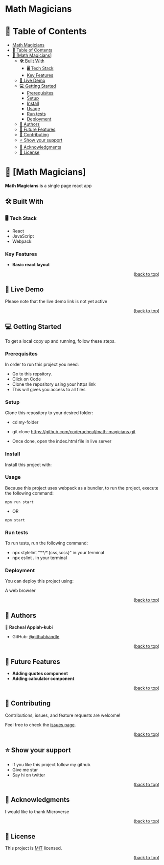 # Math Magicians
# 📗 Table of Contents

- [Math Magicians](#math-magicians)
- [📗 Table of Contents](#-table-of-contents)
- [📖 \[Math Magicians\] ](#-math-magicians-)
  - [🛠 Built With ](#-built-with-)
    - [🖥️ Tech Stack ](#️-tech-stack-)
    - [Key Features ](#key-features-)
  - [🚀 Live Demo ](#-live-demo-)
  - [💻 Getting Started ](#-getting-started-)
    - [Prerequisites](#prerequisites)
    - [Setup](#setup)
    - [Install](#install)
    - [Usage](#usage)
    - [Run tests](#run-tests)
    - [Deployment](#deployment)
  - [👥 Authors ](#-authors-)
  - [🔭 Future Features ](#-future-features-)
  - [🤝 Contributing ](#-contributing-)
  - [⭐️ Show your support ](#️-show-your-support-)
  - [🙏 Acknowledgments ](#-acknowledgments-)
  - [📝 License ](#-license-)


# 📖 [Math Magicians] <a name="about-project"></a>


**Math Magicians** is a single page react app

## 🛠 Built With <a name="HTML"></a>

### 🖥️ Tech Stack <a name="CSS"></a>

- React
- JavaScript
- Webpack


### Key Features <a name="Mobile Version of Portfolio"></a>

- **Basic react layout**


<p align="right">(<a href="#readme-top">back to top</a>)</p>


## 🚀 Live Demo <a name="live-demo"></a>


<!-- - [Live Demo Link]() -->

Please note that the live demo link is not yet active

<p align="right">(<a href="#readme-top">back to top</a>)</p>


## 💻 Getting Started <a name="getting-started"></a>

To get a local copy up and running, follow these steps.

### Prerequisites

In order to run this project you need:

- Go to this repsitory.
- Click on Code
- Clone the repository using your https link
- This will gives you access to all files



### Setup

Clone this repository to your desired folder:

 - cd my-folder

 - git clone https://github.com/coderacheal/math-magicians.git

 - Once done, open the index.html file in live server



### Install

Install this project with:

 

### Usage

Because this project uses webpack as a bundler, to run the project, execute the following command:

  <code>npm run start</code> 
- OR
  
<code>npm start</code> 




### Run tests

To run tests, run the following command:

 - npx stylelint "**/*.{css,scss}" in your terminal
 - npx eslint . in your terminal



### Deployment

You can deploy this project using:

A web browser

<p align="right">(<a href="#readme-top">back to top</a>)</p>



## 👥 Authors <a name="authors"></a>



👤 **Racheal Appiah-kubi**

- GitHub: [@githubhandle](https://github.com/coderacheal)



<p align="right">(<a href="#readme-top">back to top</a>)</p>



## 🔭 Future Features <a name="future-features"></a>

- **Adding quotes component**
- **Adding calculator component**


<p align="right">(<a href="#readme-top">back to top</a>)</p>



## 🤝 Contributing <a name="contributing"></a>

Contributions, issues, and feature requests are welcome!

Feel free to check the [issues page](../../issues/).

<p align="right">(<a href="#readme-top">back to top</a>)</p>



## ⭐️ Show your support <a name="support"></a>



- If you like this project follow my github. 
- Give me star
- Say hi on twitter

<p align="right">(<a href="#readme-top">back to top</a>)</p>



## 🙏 Acknowledgments <a name="acknowledgements"></a>


I would like to thank Microverse

<p align="right">(<a href="#readme-top">back to top</a>)</p>




## 📝 License <a name="license"></a>

This project is [MIT](./LICENSE) licensed.

<p align="right">(<a href="#readme-top">back to top</a>)</p>

